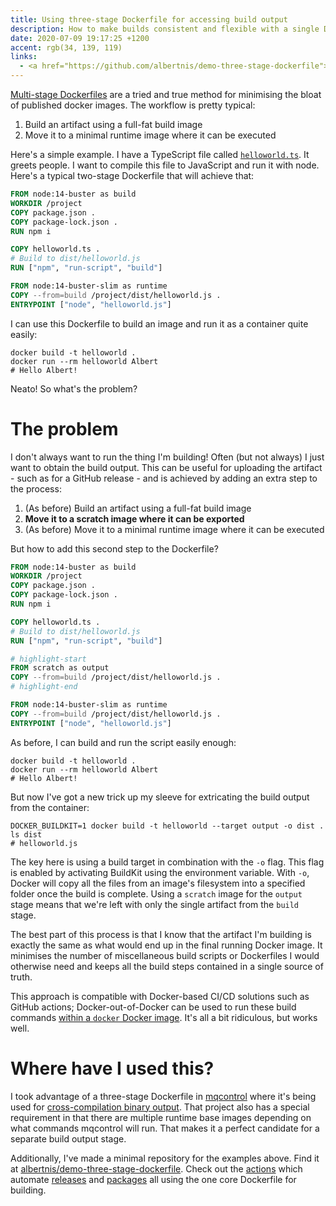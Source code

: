 ```yaml
---
title: Using three-stage Dockerfile for accessing build output
description: How to make builds consistent and flexible with a single Dockerfile
date: 2020-07-09 19:17:25 +1200
accent: rgb(34, 139, 119)
links:
  - <a href="https://github.com/albertnis/demo-three-stage-dockerfile">GitHub</a>
---
```


[Multi-stage Dockerfiles][multi-stage-dockerfile] are a tried and true method for minimising the bloat of published docker images. The workflow is pretty typical:

1. Build an artifact using a full-fat build image
1. Move it to a minimal runtime image where it can be executed

Here's a simple example. I have a TypeScript file called [`helloworld.ts`](https://github.com/albertnis/demo-three-stage-dockerfile/blob/master/helloworld.ts). It greets people. I want to compile this file to JavaScript and run it with node. Here's a typical two-stage Dockerfile that will achieve that:

```dockerfile
FROM node:14-buster as build
WORKDIR /project
COPY package.json .
COPY package-lock.json .
RUN npm i

COPY helloworld.ts .
# Build to dist/helloworld.js
RUN ["npm", "run-script", "build"]

FROM node:14-buster-slim as runtime
COPY --from=build /project/dist/helloworld.js .
ENTRYPOINT ["node", "helloworld.js"]
```

I can use this Dockerfile to build an image and run it as a container quite easily:

```shell
docker build -t helloworld .
docker run --rm helloworld Albert
# Hello Albert!
```

Neato! So what's the problem?

# The problem

I don't always want to run the thing I'm building! Often (but not always) I just want to obtain the build output. This can be useful for uploading the artifact - such as for a GitHub release - and is achieved by adding an extra step to the process:

1. (As before) Build an artifact using a full-fat build image
1. **Move it to a scratch image where it can be exported**
1. (As before) Move it to a minimal runtime image where it can be executed

But how to add this second step to the Dockerfile?

```dockerfile
FROM node:14-buster as build
WORKDIR /project
COPY package.json .
COPY package-lock.json .
RUN npm i

COPY helloworld.ts .
# Build to dist/helloworld.js
RUN ["npm", "run-script", "build"]

# highlight-start
FROM scratch as output
COPY --from=build /project/dist/helloworld.js .
# highlight-end

FROM node:14-buster-slim as runtime
COPY --from=build /project/dist/helloworld.js .
ENTRYPOINT ["node", "helloworld.js"]
```

As before, I can build and run the script easily enough:

```shell
docker build -t helloworld .
docker run --rm helloworld Albert
# Hello Albert!
```

But now I've got a new trick up my sleeve for extricating the build output from the container:

```shell
DOCKER_BUILDKIT=1 docker build -t helloworld --target output -o dist .
ls dist
# helloworld.js
```

The key here is using a build target in combination with the `-o` flag. This flag is enabled by activating BuildKit using the environment variable. With `-o`, Docker will copy all the files from an image's filesystem into a specified folder once the build is complete. Using a `scratch` image for the `output` stage means that we're left with only the single artifact from the `build` stage.

The best part of this process is that I know that the artifact I'm building is exactly the same as what would end up in the final running Docker image. It minimises the number of miscellaneous build scripts or Dockerfiles I would otherwise need and keeps all the build steps contained in a single source of truth.

This approach is compatible with Docker-based CI/CD solutions such as GitHub actions; Docker-out-of-Docker can be used to run these build commands [within a `docker` Docker image](https://github.com/albertnis/demo-three-stage-dockerfile/blob/master/.github/actions/docker-build/Dockerfile). It's all a bit ridiculous, but works well.

# Where have I used this?

I took advantage of a three-stage Dockerfile in [mqcontrol][] where it's being used for [cross-compilation binary output](https://github.com/albertnis/mqcontrol/releases). That project also has a special requirement in that there are multiple runtime base images depending on what commands mqcontrol will run. That makes it a perfect candidate for a separate build output stage.

Additionally, I've made a minimal repository for the examples above. Find it at [albertnis/demo-three-stage-dockerfile][]. Check out the [actions][] which automate [releases][] and [packages][] all using the one core Dockerfile for building.

[mqcontrol]: https://github.com/albertnis/mqcontrol
[albertnis/demo-three-stage-dockerfile]: https://github.com/albertnis/demo-three-stage-dockerfile
[actions]: https://github.com/albertnis/demo-three-stage-dockerfile/actions
[releases]: https://github.com/albertnis/demo-three-stage-dockerfile/releases
[packages]: https://github.com/albertnis/demo-three-stage-dockerfile/packages
[multi-stage-dockerfile]: https://docs.docker.com/develop/develop-images/multistage-build/
